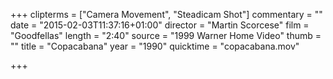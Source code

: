 +++
clipterms = ["Camera Movement", "Steadicam Shot"]
commentary = ""
date = "2015-02-03T11:37:16+01:00"
director = "Martin Scorcese"
film = "Goodfellas"
length = "2:40"
source = "1999 Warner Home Video"
thumb = ""
title = "Copacabana"
year = "1990"
quicktime = "copacabana.mov"

+++

